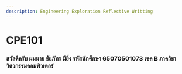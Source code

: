 ```yaml
---
description: Engineering Exploration Reflective Writting
---
```


# CPE101

### สวัสดีครับ ผมนาย ชัยภัทร มียิ่ง รหัสนักศึกษา 65070501073 เซค B ภาควิชาวิศวกรรมคอมพิวเตอร์&#x20;
